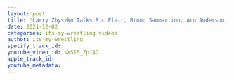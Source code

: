 ```yaml
---
layout: post
title: "Larry Zbyszko Talks Ric Flair, Bruno Sammartino, Arn Anderson, Modern Wrestling & More"
date: 2021-12-02
categories: its-my-wrestling videos
author: its-my-wrestling
spotify_track_id: 
youtube_video_id: sXS1S_Zp1AQ
apple_track_id: 
youtube_metadata: 
---
```


